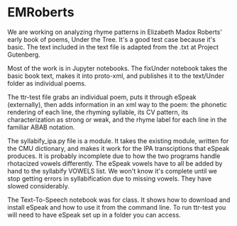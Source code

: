 # EMRoberts

We are working on analyzing rhyme patterns in Elizabeth Madox Roberts' early book of poems, Under the Tree. It's a good test case because it's basic. The text included in the text file is adapted from the .txt at Project Gutenberg. 

Most of the work is in Jupyter notebooks. The fixUnder notebook takes the basic book text, makes it into proto-xml, and publishes it to the text/Under folder as individual poems.

The ttr-test file grabs an individual poem, puts it through eSpeak (externally), then adds information in an xml way to the poem: the phonetic rendering of each line, the rhyming syllable, its CV pattern, its characterization as strong or weak, and the rhyme label for each line in the familiar ABAB notation.

The syllabify_ipa.py file is a module. It takes the existing module, written for the CMU dictionary, and makes it work for the IPA transciptions that eSpeak produces. It is probably incomplete due to how the two programs handle rhotacized vowels differently. The eSpeak vowels have to all be added by hand to the syllabify VOWELS list. We won't know it's complete until we stop getting errors in syllabification due to missing vowels. They have slowed considerably.

The Text-To-Speech notebook was for class. It shows how to download and install eSpeak and how to use it from the command line. To run ttr-test you will need to have eSpeak set up in a folder you can access.
